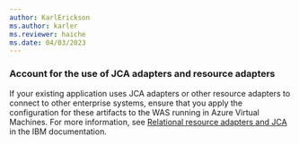 ```yaml
---
author: KarlErickson
ms.author: karler
ms.reviewer: haiche
ms.date: 04/03/2023
---
```


### Account for the use of JCA adapters and resource adapters

If your existing application uses JCA adapters or other resource adapters to connect to other enterprise systems, ensure that you apply the configuration for these artifacts to the WAS running in Azure Virtual Machines. For more information, see [Relational resource adapters and JCA](https://www.ibm.com/docs/en/was/9.0.5?topic=concepts-relational-resource-adapters-jca) in the IBM documentation.
